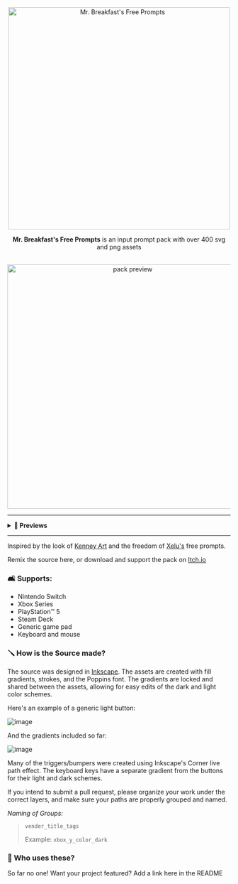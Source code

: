 <div align="center">
 <img src="https://github.com/lopopylopy/mrbreakfasts_free_prompts/assets/65320586/784055fc-b694-4fd0-9e62-13b9a87f5e32" alt="Mr. Breakfast's Free Prompts" width="500"/>  
</div>

<p align="center">
 <b>Mr. Breakfast's Free Prompts</b> is an input prompt pack with over 400 svg and png assets 
 <br>
 
 <br>
</p>

<div align="center">
 <img src="https://github.com/lopopylopy/mrbreakfasts_free_prompts/assets/65320586/482940cc-23d9-43cb-9af2-3958a89495d3" alt="pack preview" width="550"/>
</div>

---

<details>
  <summary><b>🍬 Previews</b></summary>
 
   <img src="https://github.com/lopopylopy/mrbreakfasts_free_prompts/assets/65320586/f147c07e-be75-40a1-95a3-7918637cb984" alt="generic preview"/>
   <img src="https://github.com/lopopylopy/mrbreakfasts_free_prompts/assets/65320586/a57a9d58-6583-4ace-9e73-731d3ae5bfbf" alt="keyboard and mouse preview"/>
   <img src="https://github.com/lopopylopy/mrbreakfasts_free_prompts/assets/65320586/5deacd64-bfcf-4f73-a0d2-8da5f097e11f" alt="switch preview"/>
   <img src="https://github.com/lopopylopy/mrbreakfasts_free_prompts/assets/65320586/66d03568-99e4-46e2-b8ff-862a4e6f2531" alt="ps5 preview"/>
   <img src="https://github.com/lopopylopy/mrbreakfasts_free_prompts/assets/65320586/39e38fa4-cd4d-4348-bec4-0348e14f44ea" alt="xbox preview"/>
   <img src="https://github.com/lopopylopy/mrbreakfasts_free_prompts/assets/65320586/f91021ab-a28d-4b2e-8e79-ea4af00604dd" alt="steam deck preview"/>
   
![steamdeck_preview]()

</details>

---

Inspired by the look of [Kenney Art](https://kenney.nl/assets/input-prompts-pixel-16) and the freedom of [Xelu's](https://thoseawesomeguys.com/prompts/) free prompts.

Remix the source here, or download and support the pack on [Itch.io](https://mrbreakfastsdelight.itch.io/mr-breakfasts-free-prompts")

### 🛋️ Supports:
- Nintendo Switch
- Xbox Series
- PlayStation™ 5
- Steam Deck
- Generic game pad
- Keyboard and mouse

### 🪛 How is the Source made?
The source was designed in [Inkscape](https://inkscape.org/). The assets are created with fill gradients, strokes, and the Poppins font. The gradients are locked and shared between the assets, allowing for easy edits of the dark and light color schemes.

Here's an example of a generic light button:

![image](https://github.com/lopopylopy/mrbreakfasts_free_prompts/assets/65320586/a6291773-ea7f-44c5-a240-d83e01302fb7)

And the gradients included so far:

![image](https://github.com/lopopylopy/mrbreakfasts_free_prompts/assets/65320586/e9bc0817-5175-4af7-8f55-4192f381cbdc)

Many of the triggers/bumpers were created using Inkscape's Corner live path effect. The keyboard keys have a separate gradient from the buttons for their light and dark schemes.

If you intend to submit a pull request, please organize your work under the correct layers, and make sure your paths are properly grouped and named.

_Naming of Groups:_
> `vender_title_tags`
> 
> Example: `xbox_y_color_dark`

### 🎂 Who uses these?
So far no one! Want your project featured? Add a link here in the README


